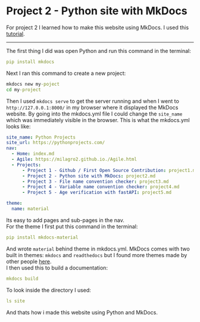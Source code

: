 # Project 2 - Python site with MkDocs


For project 2 I learned how to make this website using MkDocs. I used this [tutorial](https://www.mkdocs.org/getting-started/).

---
The first thing I did was open Python and run this command in the terminal:
```yml
pip install mkdocs
```
Next I ran this command to create a new project:
```cmd
mkdocs new my-poject
cd my-project
```
Then I used `mkdocs serve` to get the server running and when I went to `http://127.0.0.1:8000/` in my browser where it displayed the MkDocs website.
By going into the mkdocs.yml file I could change the `site_name` which was immediately visible in the browser. This is what the mkdocs.yml looks like:
```yml
site_name: Python Projects
site_url: https://pythonprojects.com/
nav:
  - Home: index.md
  - Agile: https://milagro2.github.io./Agile.html
  - Projects:
      - Project 1 - Github / First Open Source Contribution: project1.md
      - Project 2 - Python site with MkDocs: project2.md
      - Project 3 - File name convention checker: project3.md
      - Project 4 - Variable name convention checker: project4.md
      - Project 5 - Age verification with fastAPI: project5.md

theme:
  name: material
```
Its easy to add pages and sub-pages in the nav. <br>
For the theme I first put this command in the terminal:
```yml
pip install mkdocs-material
```
And wrote `material` behind theme in mkdocs.yml. MkDocs comes with two built in themes: `mkdocs` and `readthedocs` but I found more themes made by other people [here](https://github.com/mkdocs/mkdocs/wiki/MkDocs-Themes). <br>
I then used this to build a documentation:
```yml
mkdocs build
```
To look inside the directory I used:
```yml
ls site
```
And thats how i made this website using Python and MkDocs.
